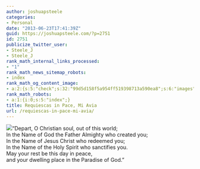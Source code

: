 ```yaml
---
author: joshuapsteele
categories:
- Personal
date: "2013-06-23T17:41:39Z"
guid: https://joshuapsteele.com/?p=2751
id: 2751
publicize_twitter_user:
- Steele_J
- Steele_J
rank_math_internal_links_processed:
- "1"
rank_math_news_sitemap_robots:
- index
rank_math_og_content_image:
- a:2:{s:5:"check";s:32:"99d5d158f5a954ff519398713a590ea8";s:6:"images";a:0:{}}
rank_math_robots:
- a:1:{i:0;s:5:"index";}
title: Requiescas in Pace, Mi Avia
url: /requiescas-in-pace-mi-avia/
---
```


![](https://fbcdn-sphotos-d-a.akamaihd.net/hphotos-ak-prn1/996164_10152895104580316_41022478_n.jpg)“Depart, O Christian soul, out of this world;  
In the Name of God the Father Almighty who created you;  
In the Name of Jesus Christ who redeemed you;  
In the Name of the Holy Spirit who sanctifies you.  
May your rest be this day in peace,  
and your dwelling place in the Paradise of God.”